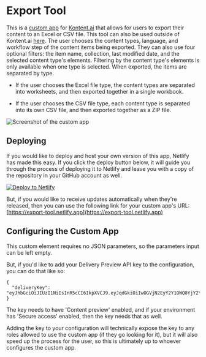 # Export Tool

This is a [custom app](https://kontent.ai/learn/docs/custom-apps) for [Kontent.ai](https://kontent.ai/) that allows for users to export their content to an Excel or CSV file. This tool can also be used outside of Kontent.ai [here](https://export-tool.netlify.app). The user chooses the content types, language, and workflow step of the content items being exported. They can also use four optional filters: the item name, collection, last modified date, and the selected content type's elements. Filtering by the content type's elements is only available when one type is selected. When exported, the items are separated by type.

- If the user chooses the Excel file type, the content types are separated into worksheets, and then exported together in a single workbook.

- If the user chooses the CSV file type, each content type is separated into its own CSV file, and then exported together as a ZIP file.

![Screenshot of the custom app](content-export-tool-demo.gif)

## Deploying

If you would like to deploy and host your own version of this app, Netlify has made this easy. If you click the deploy button below, it will guide you through the process of deploying it to Netlify and leave you with a copy of the repository in your GitHub account as well.

[![Deploy to Netlify](https://www.netlify.com/img/deploy/button.svg)](https://app.netlify.com/start/deploy?repository=https://github.com/mjstackhouse/content-export-tool)

But, if you would like to receive updates automatically when they're released, then you can use the following link for your custom app's URL:
[https://export-tool.netlify.app](https://export-tool.netlify.app)

## Configuring the Custom App

This custom element requires no JSON parameters, so the parameters input can be left empty.

But, if you'd like to add your Delivery Preview API key to the configuration, you can do that like so:
```
{
  "deliveryKey": "eyJhbGciOiJIUzI1NiIsInR5cCI6IkpXVCJ9.eyJqdGkiOiIwOGVjN2EyY2Y1OWQ0YjY2YTUyNDcyNmZjYzY0ZDM1OCIsImlhdCI6MTczODYyMzYwOCwibmJmIjoxNzM4NjIzNjA4LCJleHAiOjE3NzAxNTk1NDAsInZlciI6IjIuMC4wIiwic2NvcGVfaWQiOiI4YWQxODQ5Y2VlNTM0ZDFmODNiNzVlOTMzYWRiNzQ1NSIsInByb2plY3RfY29udGFpbmVyX2lkIjoiNzk0MjRmOWFkNGE2MDBjYzRhN2ZiYTFkYmU5OTMwMTQiLCJhdWQiOiJkZWxpdmVyLmtvbnRlbnQuYWkifQ.nNr6oS9MwrOxgYHyZAjxA6HPesjRnuUi26AnYw04vJQ"
}
```

The key needs to have 'Content preview' enabled, and if your environment has 'Secure access' enabled, then the key needs that as well.

Adding the key to your configuration will technically expose the key to any roles allowed to use the custom app (if they go looking for it), but it will also speed up the process for the user, so this is ultimately up to whoever configures the custom app.
